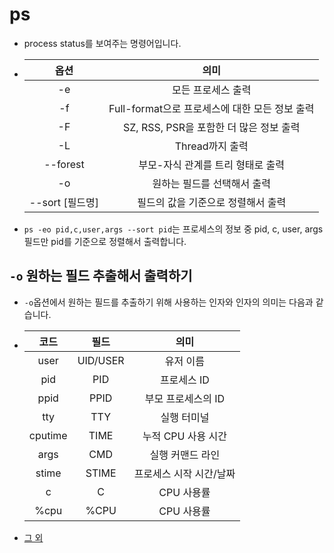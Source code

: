 # ps

- process status를 보여주는 명령어입니다.

- |옵션|의미|
  |:-:|:-:|
  |-e|모든 프로세스 출력|
  |-f|Full-format으로 프로세스에 대한 모든 정보 출력|
  |-F|SZ, RSS, PSR을 포함한 더 많은 정보 출력|
  |-L|Thread까지 출력|
  |--forest|부모-자식 관계를 트리 형태로 출력|
  |-o|원하는 필드를 선택해서 출력|
  |--sort [필드명]|필드의 값을 기준으로 정렬해서 출력|

- `ps -eo pid,c,user,args --sort pid`는 프로세스의 정보 중 pid, c, user, args 필드만 pid를 기준으로 정렬해서 출력합니다.


## `-o` 원하는 필드 추출해서 출력하기

- `-o`옵션에서 원하는 필드를 추출하기 위해 사용하는 인자와 인자의 의미는 다음과 같습니다.

- |코드|필드|의미|
  |:-:|:-:|:-:|
  |user|UID/USER|유저 이름|
  |pid|PID|프로세스 ID|
  |ppid|PPID|부모 프로세스의 ID|
  |tty|TTY|실행 터미널|
  |cputime|TIME|누적 CPU 사용 시간|
  |args|CMD|실행 커맨드 라인|
  |stime|STIME|프로세스 시작 시간/날짜|
  |c|C|CPU 사용률|
  |%cpu|%CPU|CPU 사용률|

- [그 외](https://devanix.tistory.com/247)